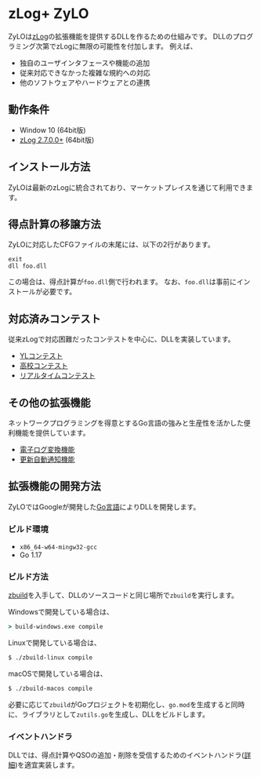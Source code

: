 zLog+ ZyLO
====

ZyLOは[zLog](http://zlog.org)の拡張機能を提供するDLLを作るための仕組みです。
DLLのプログラミング次第でzLogに無限の可能性を付加します。
例えば、

- 独自のユーザインタフェースや機能の追加
- 従来対応できなかった複雑な規約への対応
- 他のソフトウェアやハードウェアとの連携

## 動作条件

- Window 10 (64bit版)
- [zLog 2.7.0.0+](https://github.com/jr8ppg/zlog) (64bit版)

## インストール方法

ZyLOは最新のzLogに統合されており、マーケットプレイスを通じて利用できます。

## 得点計算の移譲方法

ZyLOに対応したCFGファイルの末尾には、以下の2行があります。

```
exit
dll foo.dll
```

この場合は、得点計算が`foo.dll`側で行われます。
なお、`foo.dll`は事前にインストールが必要です。

## 対応済みコンテスト

従来zLogで対応困難だったコンテストを中心に、DLLを実装しています。

- [YLコンテスト](https://github.com/nextzlog/zylo/tree/master/rules/yltest)
- [高校コンテスト](https://github.com/nextzlog/zylo/tree/master/rules/hstest)
- [リアルタイムコンテスト](https://github.com/nextzlog/zylo/tree/master/rules/rttest)

## その他の拡張機能

ネットワークプログラミングを得意とするGo言語の強みと生産性を活かした便利機能を提供しています。

- [電子ログ変換機能](https://github.com/nextzlog/zylo/tree/master/rules/format)
- [更新自動通知機能](https://github.com/nextzlog/zylo/tree/master/rules/latest)

## 拡張機能の開発方法

ZyLOではGoogleが開発した[Go言語](https://golang.org)によりDLLを開発します。

### ビルド環境

- `x86_64-w64-mingw32-gcc`
- Go 1.17

### ビルド方法

[zbuild](https://github.com/nextzlog/zylo/releases/tag/zbuild)を入手して、DLLのソースコードと同じ場所で`zbuild`を実行します。

Windowsで開発している場合は、

```bat
> build-windows.exe compile
```

Linuxで開発している場合は、

```sh
$ ./zbuild-linux compile
```

macOSで開発している場合は、

```sh
$ ./zbuild-macos compile
```

必要に応じて`zbuild`がGoプロジェクトを初期化し、`go.mod`を生成すると同時に、ライブラリとして`zutils.go`を生成し、DLLをビルドします。

### イベントハンドラ

DLLでは、得点計算やQSOの追加・削除を受信するためのイベントハンドラ([詳細](https://nextzlog.github.io/zylo/DETAIL))を適宜実装します。
